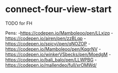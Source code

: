 # connect-four-view-start
TODO for FH

Pens: 
  -https://codepen.io/Mamboleoo/pen/LLxjzq
  -https://codepen.io/airen/pen/zzBLqp
  -https://codepen.io/spicyj/pen/qNOZOP
  -https://codepen.io/Mamboleoo/pen/KqgrNV
  -https://codepen.io/winkerVSbecks/pen/MoedgM
  -https://codepen.io/bali_balo/pen/LLWPBG
  -https://codepen.io/mallendeo/full/xrOMWd/
